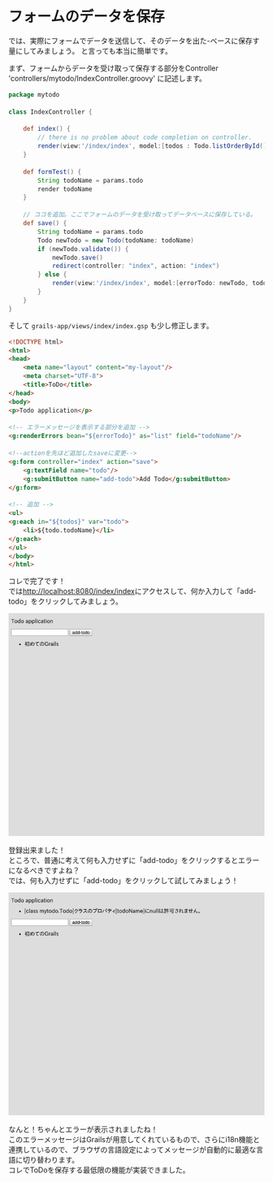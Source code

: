 # フォームのデータを保存

では、実際にフォームでデータを送信して、そのデータを出た-ベースに保存す量にしてみましょう。
と言っても本当に簡単です。

まず、フォームからデータを受け取って保存する部分をController 'controllers/mytodo/IndexController.groovy' に記述します。

```groovy
package mytodo

class IndexController {

    def index() {
        // there is no problem about code completion on controller.
        render(view:'/index/index', model:[todos : Todo.listOrderById()])
    }

    def formTest() {
        String todoName = params.todo
        render todoName
    }

    // ココを追加。ここでフォームのデータを受け取ってデータベースに保存している。
    def save() {
        String todoName = params.todo
        Todo newTodo = new Todo(todoName: todoName)
        if (newTodo.validate()) {
            newTodo.save()
            redirect(controller: "index", action: "index")
        } else {
            render(view:'/index/index', model:[errorTodo: newTodo, todos: Todo.listOrderById()])
        }
    }
}

```

そして `grails-app/views/index/index.gsp` も少し修正します。

```html
<!DOCTYPE html>
<html>
<head>
    <meta name="layout" content="my-layout"/>
    <meta charset="UTF-8">
    <title>ToDo</title>
</head>
<body>
<p>Todo application</p>

<!-- エラーメッセージを表示する部分を追加 -->
<g:renderErrors bean="${errorTodo}" as="list" field="todoName"/>

<!--actionを先ほど追加したsaveに変更-->
<g:form controller="index" action="save">
    <g:textField name="todo"/>
    <g:submitButton name="add-todo">Add Todo</g:submitButton>
</g:form>

<!-- 追加 -->
<ul>
<g:each in="${todos}" var="todo">
    <li>${todo.todoName}</li>
</g:each>
</ul>
</body>
</html>
```

コレで完了です！  
では[http://localhost:8080/index/index](http://localhost:8080/index/index)にアクセスして、何か入力して「add-todo」をクリックしてみましょう。

![form2-1](images/form2-1.png)

登録出来ました！  
ところで、普通に考えて何も入力せずに「add-todo」をクリックするとエラーになるべきですよね？  
では、何も入力せずに「add-todo」をクリックして試してみましょう！

![form2-2](images/form2-2.png)

なんと！ちゃんとエラーが表示されましたね！  
このエラーメッセージはGrailsが用意してくれているもので、さらにi18n機能と連携しているので、ブラウザの言語設定によってメッセージが自動的に最適な言語に切り替わります。  
コレでToDoを保存する最低限の機能が実装できました。  
